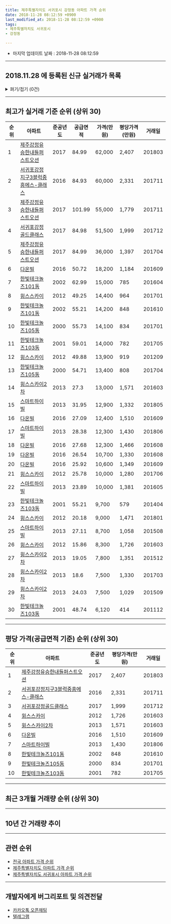 ```yaml
---
title: 제주특별자치도 서귀포시 강정동 아파트 가격 순위
date: 2018-11-28 08:12:59 +0900
last_modified_at: 2018-11-28 08:12:59 +0900
tags:
- 제주특별자치도 서귀포시
- 강정동

---
```


* 마지막 업데이트 날짜 : 2018-11-28 08:12:59

---

## 2018.11.28 에 등록된 신규 실거래가 목록

<details>
<summary>펴기/접기 (0건)</summary>
<div markdown="1">

|아파트|준공년도|공급면적|가격(만원)|평당가격(만원)|거래일|
|---|---|---|---|---|---|
|없음||||||


</div>
</details>

---

## 최고가 실거래 기준 순위 (상위 30)


|순위|아파트|준공년도|공급면적|가격(만원)|평당가격(만원)|거래일|
|---|---|---|---|---|---|---|
|1|[제주강정유승한내들퍼스트오션](https://search.naver.com/search.naver?query=%EC%A0%9C%EC%A3%BC%ED%8A%B9%EB%B3%84%EC%9E%90%EC%B9%98%EB%8F%84+%EC%84%9C%EA%B7%80%ED%8F%AC%EC%8B%9C+%EA%B0%95%EC%A0%95%EB%8F%99+%EC%A0%9C%EC%A3%BC%EA%B0%95%EC%A0%95%EC%9C%A0%EC%8A%B9%ED%95%9C%EB%82%B4%EB%93%A4%ED%8D%BC%EC%8A%A4%ED%8A%B8%EC%98%A4%EC%85%98)|2017|84.99|62,000|2,407|201803|
|2|[서귀포강정지구3블럭중흥에스-클래스](https://search.naver.com/search.naver?query=%EC%A0%9C%EC%A3%BC%ED%8A%B9%EB%B3%84%EC%9E%90%EC%B9%98%EB%8F%84+%EC%84%9C%EA%B7%80%ED%8F%AC%EC%8B%9C+%EA%B0%95%EC%A0%95%EB%8F%99+%EC%84%9C%EA%B7%80%ED%8F%AC%EA%B0%95%EC%A0%95%EC%A7%80%EA%B5%AC3%EB%B8%94%EB%9F%AD%EC%A4%91%ED%9D%A5%EC%97%90%EC%8A%A4-%ED%81%B4%EB%9E%98%EC%8A%A4)|2016|84.93|60,000|2,331|201711|
|3|[제주강정유승한내들퍼스트오션](https://search.naver.com/search.naver?query=%EC%A0%9C%EC%A3%BC%ED%8A%B9%EB%B3%84%EC%9E%90%EC%B9%98%EB%8F%84+%EC%84%9C%EA%B7%80%ED%8F%AC%EC%8B%9C+%EA%B0%95%EC%A0%95%EB%8F%99+%EC%A0%9C%EC%A3%BC%EA%B0%95%EC%A0%95%EC%9C%A0%EC%8A%B9%ED%95%9C%EB%82%B4%EB%93%A4%ED%8D%BC%EC%8A%A4%ED%8A%B8%EC%98%A4%EC%85%98)|2017|101.99|55,000|1,779|201711|
|4|[서귀포강정골드클래스](https://search.naver.com/search.naver?query=%EC%A0%9C%EC%A3%BC%ED%8A%B9%EB%B3%84%EC%9E%90%EC%B9%98%EB%8F%84+%EC%84%9C%EA%B7%80%ED%8F%AC%EC%8B%9C+%EA%B0%95%EC%A0%95%EB%8F%99+%EC%84%9C%EA%B7%80%ED%8F%AC%EA%B0%95%EC%A0%95%EA%B3%A8%EB%93%9C%ED%81%B4%EB%9E%98%EC%8A%A4)|2017|84.98|51,500|1,999|201712|
|5|[제주강정유승한내들퍼스트오션](https://search.naver.com/search.naver?query=%EC%A0%9C%EC%A3%BC%ED%8A%B9%EB%B3%84%EC%9E%90%EC%B9%98%EB%8F%84+%EC%84%9C%EA%B7%80%ED%8F%AC%EC%8B%9C+%EA%B0%95%EC%A0%95%EB%8F%99+%EC%A0%9C%EC%A3%BC%EA%B0%95%EC%A0%95%EC%9C%A0%EC%8A%B9%ED%95%9C%EB%82%B4%EB%93%A4%ED%8D%BC%EC%8A%A4%ED%8A%B8%EC%98%A4%EC%85%98)|2017|84.99|36,000|1,397|201704|
|6|[다온빌](https://search.naver.com/search.naver?query=%EC%A0%9C%EC%A3%BC%ED%8A%B9%EB%B3%84%EC%9E%90%EC%B9%98%EB%8F%84+%EC%84%9C%EA%B7%80%ED%8F%AC%EC%8B%9C+%EA%B0%95%EC%A0%95%EB%8F%99+%EB%8B%A4%EC%98%A8%EB%B9%8C)|2016|50.72|18,200|1,184|201609|
|7|[한빛테크놀즈101동](https://search.naver.com/search.naver?query=%EC%A0%9C%EC%A3%BC%ED%8A%B9%EB%B3%84%EC%9E%90%EC%B9%98%EB%8F%84+%EC%84%9C%EA%B7%80%ED%8F%AC%EC%8B%9C+%EA%B0%95%EC%A0%95%EB%8F%99+%ED%95%9C%EB%B9%9B%ED%85%8C%ED%81%AC%EB%86%80%EC%A6%88101%EB%8F%99)|2002|62.99|15,000|785|201604|
|8|[윙스스카이](https://search.naver.com/search.naver?query=%EC%A0%9C%EC%A3%BC%ED%8A%B9%EB%B3%84%EC%9E%90%EC%B9%98%EB%8F%84+%EC%84%9C%EA%B7%80%ED%8F%AC%EC%8B%9C+%EA%B0%95%EC%A0%95%EB%8F%99+%EC%9C%99%EC%8A%A4%EC%8A%A4%EC%B9%B4%EC%9D%B4)|2012|49.25|14,400|964|201701|
|9|[한빛테크놀즈101동](https://search.naver.com/search.naver?query=%EC%A0%9C%EC%A3%BC%ED%8A%B9%EB%B3%84%EC%9E%90%EC%B9%98%EB%8F%84+%EC%84%9C%EA%B7%80%ED%8F%AC%EC%8B%9C+%EA%B0%95%EC%A0%95%EB%8F%99+%ED%95%9C%EB%B9%9B%ED%85%8C%ED%81%AC%EB%86%80%EC%A6%88101%EB%8F%99)|2002|55.21|14,200|848|201610|
|10|[한빛테크놀즈105동](https://search.naver.com/search.naver?query=%EC%A0%9C%EC%A3%BC%ED%8A%B9%EB%B3%84%EC%9E%90%EC%B9%98%EB%8F%84+%EC%84%9C%EA%B7%80%ED%8F%AC%EC%8B%9C+%EA%B0%95%EC%A0%95%EB%8F%99+%ED%95%9C%EB%B9%9B%ED%85%8C%ED%81%AC%EB%86%80%EC%A6%88105%EB%8F%99)|2000|55.73|14,100|834|201701|
|11|[한빛테크놀즈103동](https://search.naver.com/search.naver?query=%EC%A0%9C%EC%A3%BC%ED%8A%B9%EB%B3%84%EC%9E%90%EC%B9%98%EB%8F%84+%EC%84%9C%EA%B7%80%ED%8F%AC%EC%8B%9C+%EA%B0%95%EC%A0%95%EB%8F%99+%ED%95%9C%EB%B9%9B%ED%85%8C%ED%81%AC%EB%86%80%EC%A6%88103%EB%8F%99)|2001|59.01|14,000|782|201705|
|12|[윙스스카이](https://search.naver.com/search.naver?query=%EC%A0%9C%EC%A3%BC%ED%8A%B9%EB%B3%84%EC%9E%90%EC%B9%98%EB%8F%84+%EC%84%9C%EA%B7%80%ED%8F%AC%EC%8B%9C+%EA%B0%95%EC%A0%95%EB%8F%99+%EC%9C%99%EC%8A%A4%EC%8A%A4%EC%B9%B4%EC%9D%B4)|2012|49.88|13,900|919|201209|
|13|[한빛테크놀즈105동](https://search.naver.com/search.naver?query=%EC%A0%9C%EC%A3%BC%ED%8A%B9%EB%B3%84%EC%9E%90%EC%B9%98%EB%8F%84+%EC%84%9C%EA%B7%80%ED%8F%AC%EC%8B%9C+%EA%B0%95%EC%A0%95%EB%8F%99+%ED%95%9C%EB%B9%9B%ED%85%8C%ED%81%AC%EB%86%80%EC%A6%88105%EB%8F%99)|2000|54.71|13,400|808|201704|
|14|[윙스스카이2차](https://search.naver.com/search.naver?query=%EC%A0%9C%EC%A3%BC%ED%8A%B9%EB%B3%84%EC%9E%90%EC%B9%98%EB%8F%84+%EC%84%9C%EA%B7%80%ED%8F%AC%EC%8B%9C+%EA%B0%95%EC%A0%95%EB%8F%99+%EC%9C%99%EC%8A%A4%EC%8A%A4%EC%B9%B4%EC%9D%B42%EC%B0%A8)|2013|27.3|13,000|1,571|201603|
|15|[스마트하이빌](https://search.naver.com/search.naver?query=%EC%A0%9C%EC%A3%BC%ED%8A%B9%EB%B3%84%EC%9E%90%EC%B9%98%EB%8F%84+%EC%84%9C%EA%B7%80%ED%8F%AC%EC%8B%9C+%EA%B0%95%EC%A0%95%EB%8F%99+%EC%8A%A4%EB%A7%88%ED%8A%B8%ED%95%98%EC%9D%B4%EB%B9%8C)|2013|31.95|12,900|1,332|201805|
|16|[다온빌](https://search.naver.com/search.naver?query=%EC%A0%9C%EC%A3%BC%ED%8A%B9%EB%B3%84%EC%9E%90%EC%B9%98%EB%8F%84+%EC%84%9C%EA%B7%80%ED%8F%AC%EC%8B%9C+%EA%B0%95%EC%A0%95%EB%8F%99+%EB%8B%A4%EC%98%A8%EB%B9%8C)|2016|27.09|12,400|1,510|201609|
|17|[스마트하이빌](https://search.naver.com/search.naver?query=%EC%A0%9C%EC%A3%BC%ED%8A%B9%EB%B3%84%EC%9E%90%EC%B9%98%EB%8F%84+%EC%84%9C%EA%B7%80%ED%8F%AC%EC%8B%9C+%EA%B0%95%EC%A0%95%EB%8F%99+%EC%8A%A4%EB%A7%88%ED%8A%B8%ED%95%98%EC%9D%B4%EB%B9%8C)|2013|28.38|12,300|1,430|201806|
|18|[다온빌](https://search.naver.com/search.naver?query=%EC%A0%9C%EC%A3%BC%ED%8A%B9%EB%B3%84%EC%9E%90%EC%B9%98%EB%8F%84+%EC%84%9C%EA%B7%80%ED%8F%AC%EC%8B%9C+%EA%B0%95%EC%A0%95%EB%8F%99+%EB%8B%A4%EC%98%A8%EB%B9%8C)|2016|27.68|12,300|1,466|201608|
|19|[다온빌](https://search.naver.com/search.naver?query=%EC%A0%9C%EC%A3%BC%ED%8A%B9%EB%B3%84%EC%9E%90%EC%B9%98%EB%8F%84+%EC%84%9C%EA%B7%80%ED%8F%AC%EC%8B%9C+%EA%B0%95%EC%A0%95%EB%8F%99+%EB%8B%A4%EC%98%A8%EB%B9%8C)|2016|26.54|10,700|1,330|201608|
|20|[다온빌](https://search.naver.com/search.naver?query=%EC%A0%9C%EC%A3%BC%ED%8A%B9%EB%B3%84%EC%9E%90%EC%B9%98%EB%8F%84+%EC%84%9C%EA%B7%80%ED%8F%AC%EC%8B%9C+%EA%B0%95%EC%A0%95%EB%8F%99+%EB%8B%A4%EC%98%A8%EB%B9%8C)|2016|25.92|10,600|1,349|201609|
|21|[윙스스카이](https://search.naver.com/search.naver?query=%EC%A0%9C%EC%A3%BC%ED%8A%B9%EB%B3%84%EC%9E%90%EC%B9%98%EB%8F%84+%EC%84%9C%EA%B7%80%ED%8F%AC%EC%8B%9C+%EA%B0%95%EC%A0%95%EB%8F%99+%EC%9C%99%EC%8A%A4%EC%8A%A4%EC%B9%B4%EC%9D%B4)|2012|25.78|10,000|1,280|201706|
|22|[스마트하이빌](https://search.naver.com/search.naver?query=%EC%A0%9C%EC%A3%BC%ED%8A%B9%EB%B3%84%EC%9E%90%EC%B9%98%EB%8F%84+%EC%84%9C%EA%B7%80%ED%8F%AC%EC%8B%9C+%EA%B0%95%EC%A0%95%EB%8F%99+%EC%8A%A4%EB%A7%88%ED%8A%B8%ED%95%98%EC%9D%B4%EB%B9%8C)|2013|23.89|10,000|1,381|201605|
|23|[한빛테크놀즈103동](https://search.naver.com/search.naver?query=%EC%A0%9C%EC%A3%BC%ED%8A%B9%EB%B3%84%EC%9E%90%EC%B9%98%EB%8F%84+%EC%84%9C%EA%B7%80%ED%8F%AC%EC%8B%9C+%EA%B0%95%EC%A0%95%EB%8F%99+%ED%95%9C%EB%B9%9B%ED%85%8C%ED%81%AC%EB%86%80%EC%A6%88103%EB%8F%99)|2001|55.21|9,700|579|201404|
|24|[윙스스카이](https://search.naver.com/search.naver?query=%EC%A0%9C%EC%A3%BC%ED%8A%B9%EB%B3%84%EC%9E%90%EC%B9%98%EB%8F%84+%EC%84%9C%EA%B7%80%ED%8F%AC%EC%8B%9C+%EA%B0%95%EC%A0%95%EB%8F%99+%EC%9C%99%EC%8A%A4%EC%8A%A4%EC%B9%B4%EC%9D%B4)|2012|20.18|9,000|1,471|201801|
|25|[스마트하이빌](https://search.naver.com/search.naver?query=%EC%A0%9C%EC%A3%BC%ED%8A%B9%EB%B3%84%EC%9E%90%EC%B9%98%EB%8F%84+%EC%84%9C%EA%B7%80%ED%8F%AC%EC%8B%9C+%EA%B0%95%EC%A0%95%EB%8F%99+%EC%8A%A4%EB%A7%88%ED%8A%B8%ED%95%98%EC%9D%B4%EB%B9%8C)|2013|27.11|8,700|1,058|201508|
|26|[윙스스카이](https://search.naver.com/search.naver?query=%EC%A0%9C%EC%A3%BC%ED%8A%B9%EB%B3%84%EC%9E%90%EC%B9%98%EB%8F%84+%EC%84%9C%EA%B7%80%ED%8F%AC%EC%8B%9C+%EA%B0%95%EC%A0%95%EB%8F%99+%EC%9C%99%EC%8A%A4%EC%8A%A4%EC%B9%B4%EC%9D%B4)|2012|15.86|8,300|1,726|201603|
|27|[윙스스카이2차](https://search.naver.com/search.naver?query=%EC%A0%9C%EC%A3%BC%ED%8A%B9%EB%B3%84%EC%9E%90%EC%B9%98%EB%8F%84+%EC%84%9C%EA%B7%80%ED%8F%AC%EC%8B%9C+%EA%B0%95%EC%A0%95%EB%8F%99+%EC%9C%99%EC%8A%A4%EC%8A%A4%EC%B9%B4%EC%9D%B42%EC%B0%A8)|2013|19.05|7,800|1,351|201512|
|28|[윙스스카이2차](https://search.naver.com/search.naver?query=%EC%A0%9C%EC%A3%BC%ED%8A%B9%EB%B3%84%EC%9E%90%EC%B9%98%EB%8F%84+%EC%84%9C%EA%B7%80%ED%8F%AC%EC%8B%9C+%EA%B0%95%EC%A0%95%EB%8F%99+%EC%9C%99%EC%8A%A4%EC%8A%A4%EC%B9%B4%EC%9D%B42%EC%B0%A8)|2013|18.6|7,500|1,330|201703|
|29|[윙스스카이2차](https://search.naver.com/search.naver?query=%EC%A0%9C%EC%A3%BC%ED%8A%B9%EB%B3%84%EC%9E%90%EC%B9%98%EB%8F%84+%EC%84%9C%EA%B7%80%ED%8F%AC%EC%8B%9C+%EA%B0%95%EC%A0%95%EB%8F%99+%EC%9C%99%EC%8A%A4%EC%8A%A4%EC%B9%B4%EC%9D%B42%EC%B0%A8)|2013|24.03|7,500|1,029|201509|
|30|[한빛테크놀즈103동](https://search.naver.com/search.naver?query=%EC%A0%9C%EC%A3%BC%ED%8A%B9%EB%B3%84%EC%9E%90%EC%B9%98%EB%8F%84+%EC%84%9C%EA%B7%80%ED%8F%AC%EC%8B%9C+%EA%B0%95%EC%A0%95%EB%8F%99+%ED%95%9C%EB%B9%9B%ED%85%8C%ED%81%AC%EB%86%80%EC%A6%88103%EB%8F%99)|2001|48.74|6,120|414|201112|


---

## 평당 가격(공급면적 기준) 순위 (상위 30)


|순위|아파트|준공년도|평당가격(만원)|거래일|
|---|---|---|---|---|
|1|[제주강정유승한내들퍼스트오션](https://search.naver.com/search.naver?query=%EC%A0%9C%EC%A3%BC%ED%8A%B9%EB%B3%84%EC%9E%90%EC%B9%98%EB%8F%84+%EC%84%9C%EA%B7%80%ED%8F%AC%EC%8B%9C+%EA%B0%95%EC%A0%95%EB%8F%99+%EC%A0%9C%EC%A3%BC%EA%B0%95%EC%A0%95%EC%9C%A0%EC%8A%B9%ED%95%9C%EB%82%B4%EB%93%A4%ED%8D%BC%EC%8A%A4%ED%8A%B8%EC%98%A4%EC%85%98)|2017|2,407|201803|
|2|[서귀포강정지구3블럭중흥에스-클래스](https://search.naver.com/search.naver?query=%EC%A0%9C%EC%A3%BC%ED%8A%B9%EB%B3%84%EC%9E%90%EC%B9%98%EB%8F%84+%EC%84%9C%EA%B7%80%ED%8F%AC%EC%8B%9C+%EA%B0%95%EC%A0%95%EB%8F%99+%EC%84%9C%EA%B7%80%ED%8F%AC%EA%B0%95%EC%A0%95%EC%A7%80%EA%B5%AC3%EB%B8%94%EB%9F%AD%EC%A4%91%ED%9D%A5%EC%97%90%EC%8A%A4-%ED%81%B4%EB%9E%98%EC%8A%A4)|2016|2,331|201711|
|3|[서귀포강정골드클래스](https://search.naver.com/search.naver?query=%EC%A0%9C%EC%A3%BC%ED%8A%B9%EB%B3%84%EC%9E%90%EC%B9%98%EB%8F%84+%EC%84%9C%EA%B7%80%ED%8F%AC%EC%8B%9C+%EA%B0%95%EC%A0%95%EB%8F%99+%EC%84%9C%EA%B7%80%ED%8F%AC%EA%B0%95%EC%A0%95%EA%B3%A8%EB%93%9C%ED%81%B4%EB%9E%98%EC%8A%A4)|2017|1,999|201712|
|4|[윙스스카이](https://search.naver.com/search.naver?query=%EC%A0%9C%EC%A3%BC%ED%8A%B9%EB%B3%84%EC%9E%90%EC%B9%98%EB%8F%84+%EC%84%9C%EA%B7%80%ED%8F%AC%EC%8B%9C+%EA%B0%95%EC%A0%95%EB%8F%99+%EC%9C%99%EC%8A%A4%EC%8A%A4%EC%B9%B4%EC%9D%B4)|2012|1,726|201603|
|5|[윙스스카이2차](https://search.naver.com/search.naver?query=%EC%A0%9C%EC%A3%BC%ED%8A%B9%EB%B3%84%EC%9E%90%EC%B9%98%EB%8F%84+%EC%84%9C%EA%B7%80%ED%8F%AC%EC%8B%9C+%EA%B0%95%EC%A0%95%EB%8F%99+%EC%9C%99%EC%8A%A4%EC%8A%A4%EC%B9%B4%EC%9D%B42%EC%B0%A8)|2013|1,571|201603|
|6|[다온빌](https://search.naver.com/search.naver?query=%EC%A0%9C%EC%A3%BC%ED%8A%B9%EB%B3%84%EC%9E%90%EC%B9%98%EB%8F%84+%EC%84%9C%EA%B7%80%ED%8F%AC%EC%8B%9C+%EA%B0%95%EC%A0%95%EB%8F%99+%EB%8B%A4%EC%98%A8%EB%B9%8C)|2016|1,510|201609|
|7|[스마트하이빌](https://search.naver.com/search.naver?query=%EC%A0%9C%EC%A3%BC%ED%8A%B9%EB%B3%84%EC%9E%90%EC%B9%98%EB%8F%84+%EC%84%9C%EA%B7%80%ED%8F%AC%EC%8B%9C+%EA%B0%95%EC%A0%95%EB%8F%99+%EC%8A%A4%EB%A7%88%ED%8A%B8%ED%95%98%EC%9D%B4%EB%B9%8C)|2013|1,430|201806|
|8|[한빛테크놀즈101동](https://search.naver.com/search.naver?query=%EC%A0%9C%EC%A3%BC%ED%8A%B9%EB%B3%84%EC%9E%90%EC%B9%98%EB%8F%84+%EC%84%9C%EA%B7%80%ED%8F%AC%EC%8B%9C+%EA%B0%95%EC%A0%95%EB%8F%99+%ED%95%9C%EB%B9%9B%ED%85%8C%ED%81%AC%EB%86%80%EC%A6%88101%EB%8F%99)|2002|848|201610|
|9|[한빛테크놀즈105동](https://search.naver.com/search.naver?query=%EC%A0%9C%EC%A3%BC%ED%8A%B9%EB%B3%84%EC%9E%90%EC%B9%98%EB%8F%84+%EC%84%9C%EA%B7%80%ED%8F%AC%EC%8B%9C+%EA%B0%95%EC%A0%95%EB%8F%99+%ED%95%9C%EB%B9%9B%ED%85%8C%ED%81%AC%EB%86%80%EC%A6%88105%EB%8F%99)|2000|834|201701|
|10|[한빛테크놀즈103동](https://search.naver.com/search.naver?query=%EC%A0%9C%EC%A3%BC%ED%8A%B9%EB%B3%84%EC%9E%90%EC%B9%98%EB%8F%84+%EC%84%9C%EA%B7%80%ED%8F%AC%EC%8B%9C+%EA%B0%95%EC%A0%95%EB%8F%99+%ED%95%9C%EB%B9%9B%ED%85%8C%ED%81%AC%EB%86%80%EC%A6%88103%EB%8F%99)|2001|782|201705|


---

## 최근 3개월 거래량 순위 (상위 30)


<div style="width:100%;">
    <canvas id="deal_count_ranking" height="250"></canvas>
</div>


<script>
new Chart(document.getElementById("deal_count_ranking"), {
    type: 'horizontalBar',
    data: {
        labels: ['한빛테크놀즈105동', '윙스스카이2차', '서귀포강정지구3블럭중흥에스-클래스', '제주강정유승한내들퍼스트오션'],
        datasets: [{
            label: '실거래 수',
            data: [1, 1, 1, 1],
            borderColor: "rgba(255, 0, 128, 1)",
            backgroundColor: "rgba(255, 0, 128, 0.5)",
            fill: false,
        }]
    },
    options: {
        responsive: true,
        title: {
            display: true,
            text: '최근 3개월 거래량 순위'
        },
        tooltips: {
            mode: 'index',
            intersect: false,
            callbacks: {
                title: function(tooltipItems, data) {
                    return "실거래 수:";
                },
                label: function(tooltipItem, data) {
                    return data.labels[tooltipItem.index] + ": " + tooltipItem.xLabel;
                }
            }
        },
        hover: {
            mode: 'nearest',
            intersect: true
        },
        scales: {
            xAxes: [{
                display: true,
                scaleLabel: {
                    display: true,
                    labelString: '실거래 수'
                },
                ticks: {
                    suggestedMin: 0,
                }
            }],
            yAxes: [{
                display: true,
                ticks: {
                    autoSkip: false,
                    callback: function(value, index, values) {
                        if (value.length > 15)
                            return value.substr(0, 13) + "...";
                        else
                            return value;
                    }
                },
                scaleLabel: {
                    display: false,
                }
            }]
        }
    }
});

</script>


---

## 10년 간 거래량 추이


<div style="width:100%;">
    <canvas id="deal_progress" height="250"></canvas>
</div>

<script>
new Chart(document.getElementById("deal_progress"), {
    type: 'line',
    data: {
        labels: ['200811','200812','200901','200902','200903','200904','200905','200906','200907','200908','200909','200910','200911','200912','201001','201002','201003','201004','201005','201006','201007','201008','201009','201010','201011','201012','201101','201102','201103','201104','201105','201106','201107','201108','201109','201110','201111','201112','201201','201202','201203','201204','201205','201206','201207','201208','201209','201210','201211','201212','201301','201302','201303','201304','201305','201306','201307','201308','201309','201310','201311','201312','201401','201402','201403','201404','201405','201406','201407','201408','201409','201410','201411','201412','201501','201502','201503','201504','201505','201506','201507','201508','201509','201510','201511','201512','201601','201602','201603','201604','201605','201606','201607','201608','201609','201610','201611','201612','201701','201702','201703','201704','201705','201706','201707','201708','201709','201710','201711','201712','201801','201802','201803','201804','201805','201806','201807','201808','201809','201810','201811'],
        datasets: [{
            label: '실거래 수',
            pointRadius: 1,
            data: [0, 0, 0, 0, 0, 0, 0, 0, 0, 0, 0, 0, 0, 0, 0, 0, 0, 0, 0, 0, 0, 0, 0, 0, 0, 5, 15, 0, 8, 6, 2, 0, 3, 0, 0, 0, 1, 20, 0, 0, 0, 11, 0, 0, 21, 2, 2, 4, 5, 4, 0, 1, 1, 24, 1, 7, 0, 0, 5, 14, 10, 3, 7, 5, 2, 5, 3, 1, 1, 1, 4, 10, 2, 3, 3, 4, 0, 3, 2, 5, 1, 4, 3, 5, 5, 2, 1, 2, 6, 5, 5, 2, 1, 6, 18, 4, 2, 6, 3, 4, 5, 5, 5, 2, 4, 0, 1, 5, 8, 6, 3, 3, 4, 3, 4, 2, 1, 1, 3, 0, 1],
            borderColor: "rgba(255, 201, 14, 1)",
            backgroundColor: "rgba(255, 201, 14, 0.5)",
            fill: true,
        }]
    },
    options: {
        responsive: true,
        title: {
            display: true,
            text: '10년간 거래량 추이'
        },
        tooltips: {
            mode: 'index',
            intersect: false,
        },
        hover: {
            mode: 'nearest',
            intersect: true
        },
        scales: {
            xAxes: [{
                display: true,
                scaleLabel: {
                    display: true,
                    labelString: '년/월'
                }
            }],
            yAxes: [{
                display: true,
                ticks: {
                    suggestedMin: 0,
                },
                scaleLabel: {
                    display: true,
                    labelString: '실거래 수'
                }
            }]
        }
    }
});

</script>


---

## 관련 순위

- [전국 아파트 가격 순위](https://inasie.github.io/apt-ranking/전국)
- [제주특별자치도 아파트 가격 순위](https://inasie.github.io/apt-ranking/제주특별자치도)
- [제주특별자치도 서귀포시 아파트 가격 순위](https://inasie.github.io/apt-ranking/제주특별자치도-서귀포시)


---

## 개발자에게 버그리포트 및 의견전달

- [카카오톡 오픈채팅](https://open.kakao.com/o/gLJUAP4)
- [텔레그램](https://t.me/inasie)

